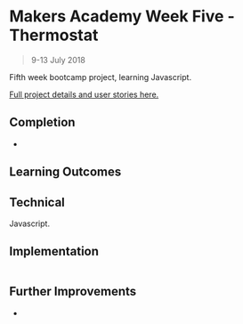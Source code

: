 # Makers Academy Week Five - Thermostat
> 9-13 July 2018

Fifth week bootcamp project, learning Javascript.

[Full project details and user stories here.](https://github.com/makersacademy/course/blob/master/thermostat/README.md)

## Completion

* 

## Learning Outcomes



## Technical

Javascript.

## Implementation

```shell

```

## Further Improvements

* 
